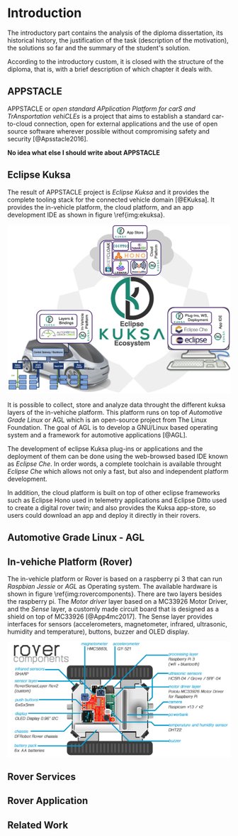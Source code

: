Introduction
=========

The introductory part contains the analysis of the diploma dissertation, its historical history, the justification of the task (description of the motivation), the solutions so far and the summary of the student's solution.

According to the introductory custom, it is closed with the structure of the diploma, that is, with a brief description of which chapter it deals with.


APPSTACLE
------------
APPSTACLE or _open standard APplication Platform for carS and TrAnsportation vehiCLEs_ is a project that aims to establish a standard car-to-cloud connection, open for external applications and the use of open source software wherever possible without compromising safety and security [@Apsstacle2016]. 

**No idea what else I should write about APPSTACLE**

Eclipse Kuksa
-------------
The result of APPSTACLE project is _Eclipse Kuksa_ and it provides the complete tooling stack for the connected vehicle domain [@EKuksa].
It provides the in-vehicle platform, the cloud platform, and  an app development IDE as shown in figure \ref{img:ekuksa}.

![Eclipse Kuksa Ecosystem [@EKuksa] \label{img:ekuksa}](img/EKuksa.png)


It is possible to collect, store and analyze data throught the different kuksa layers of the in-vehiche platform.
This platform runs on top of _Automotive Grade Linux_ or AGL which is an open-source project from The Linux Foundation. The goal of AGL is to develop a GNU/Linux based operating system and a framework for automotive applications [@AGL].

The development of eclipse Kuksa plug-ins or  applications and the deployment of them can be done using the web-browsed based  IDE known as _Eclipse Che_.
In order words, a complete toolchain is available throught _Eclipse Che_ which allows not only a fast, but also and independent platform development. 


In addition, the cloud platform is built on top of other eclipse frameworks such as Eclipse Hono used in telemetry applications and Eclipse Ditto used to create a digital rover twin; and also provides the Kuksa app-store, so users could download an app and deploy it directly in their rovers.

Automotive Grade Linux -  AGL
--------------------------------

In-vehiche Platform (Rover)
----------------------------
The  in-vehicle platform or Rover is based on a raspberry pi 3 that can run _Raspbian Jessie_ or _AGL_ as Operating system.
The available hardware is shown in figure \ref{img:rovercomponents}. 
There are two layers besides the raspberry pi. 
The _Motor driver_ layer based on a MC33926 Motor Driver, and the _Sense_ layer, a customly made circuit board that is designed as a shield on top of MC33926 [@App4mc2017]. 
The Sense layer provides interfaces for sensors (accelerometers, magnetometer, infrared, ultrasonic, humidity and temperature), buttons, buzzer and OLED display. 
 
![Rover Components [@App4mc2017] \label{img:rovercomponents}](img/rovercomponents.png)


Rover Services
-----------------


Rover Application
-------------------

Related Work
-------------


